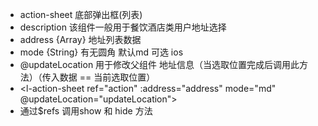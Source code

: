 * action-sheet 底部弹出框(列表)
* description 该组件一般用于餐饮酒店类用户地址选择
* address {Array} 地址列表数据
* mode {String} 有无圆角 默认md 可选 ios
* @updateLocation 用于修改父组件 地址信息（当选取位置完成后调用此方法）（传入数据 == 当前选取位置）
* <l-action-sheet ref="action" :address="address" mode="md" @updateLocation="updateLocation"></l-action-sheet>
* 通过$refs 调用show 和 hide 方法